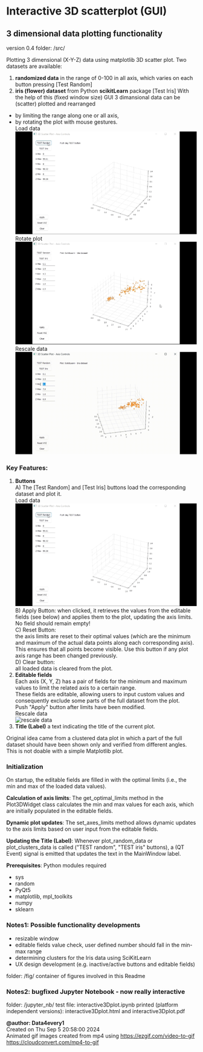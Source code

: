 # Interactive 3D scatterplot (GUI)

## 3 dimensional data plotting functionality
version 0.4
folder: /src/

Plotting 3 dimensional (X-Y-Z) data using matplotlib 3D scatter plot. Two datasets are available:
1) **randomized data** in the range of 0-100 in all axis, which varies on each button pressing [Test Random]
2) **iris (flower) dataset** from Python __scikitLearn__ package [Test Iris]
With the help of this (fixed window size) GUI 3 dimansional data can be (scatter) plotted and rearranged 
- by limiting the range along one or all axis,
- by rotating the plot with mouse gestures.<br>
Load data <br>![load data](./fig/plot3Dgui_01.gif)<br>
Rotate plot <br>![rotate plot](./fig/plot3Dgui_02.gif)<br>
Rescale data <br>![rescale data](./fig/plot3Dgui_03_large.gif)<br>

### Key Features:
1)  **Buttons**<br>
	A) The [Test Random] and [Test Iris] buttons load the corresponding dataset and plot it.<br>
	Load data <br>![load data](./fig/plot3Dgui_01.gif)<br>
	B) Apply Button:
	 when clicked, it retrieves the values from the editable fields (see below) and applies them to the plot, updating the axis limits.<br>
	 No field should remain empty!<br>
	C) Reset Button:<br>
	 the axis limits are reset to their optimal values (which are the minimum and maximum of the actual data points along each corresponding axis).<br>
	 This ensures that all points become visible. Use this button if any plot axis range has been changed previously.<br>
	D) Clear button:<br>
	 all loaded data is cleared from the plot.<br>
2) **Editable fields**<br>
	Each axis (X, Y, Z) has a pair of fields for the minimum and maximum values to limit the related axis to a certain range.<br>
	These fields are editable, allowing users to input custom values and consequently exclude some parts of the full dataset from the plot.<br>
	Push "Apply" button after limits have been modified.<br>
Rescale data <br>![rescale data](./fig/plot3Dgui_03.gif)
3) **Title (Label)** a text indicating the title of the current plot.<br>

Original idea came from a clustered data plot in which a part of the full dataset should have been shown only and verified from different angles. This is not doable with a simple Matplotlib plot.
    
### Initialization
On startup, the editable fields are filled in with the optimal limits (i.e., the min and max of the loaded data values).

**Calculation of axis limits**: The get_optimal_limits method in the Plot3DWidget class calculates the min and max values for each axis, which are initially populated in the editable fields.

**Dynamic plot updates**: The set_axes_limits method allows dynamic updates to the axis limits based on user input from the editable fields.

**Updating the Title (Label)**:
Whenever plot_random_data or plot_clusters_data is called ("TEST random", "TEST iris" buttons), a (QT Event) signal is emitted that updates the text in the MainWindow label.

**Prerequisites**: Python modules required<br>
- sys<br>
- random<br>
- PyQt5<br>
- matplotlib, mpl_toolkits<br>
- numpy<br>
- sklearn<br>

### Notes1: Possible functionality developments
- resizable window<br>
- editable fields value check, user defined number should fall in the min-max range<br>
- determining clusters for the Iris data using SciKitLearn<br>
- UX design development (e.g. inactive/active buttons and editable fields)

folder: /fig/
container of figures involved in this Readme

### Notes2: bugfixed Jupyter Notebook - now really interactive
folder: /jupyter_nb/
test file: interactive3Dplot.ipynb
printed (platform independent versions): interactive3Dplot.html and interactive3Dplot.pdf

**@author: Data4every1**<br>
Created on Thu Sep 5 20:58:00 2024<br>
Animated gif images created from mp4 using
https://ezgif.com/video-to-gif
https://cloudconvert.com/mp4-to-gif